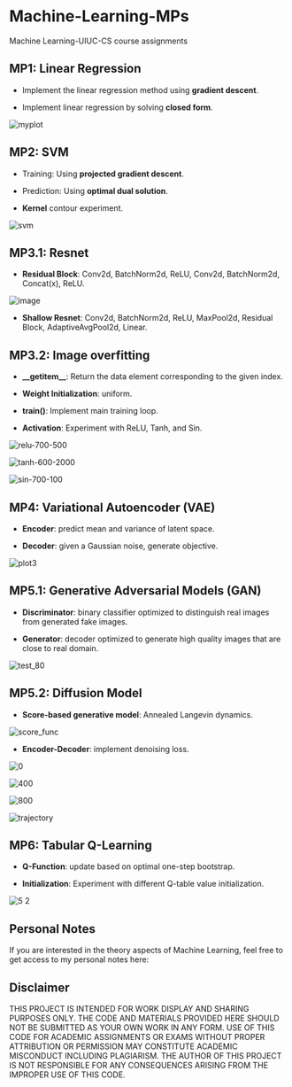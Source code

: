 # Machine-Learning-MPs
Machine Learning-UIUC-CS course assignments

## MP1: Linear Regression
 *  Implement the linear regression method using **gradient descent**.

 *  Implement linear regression by solving **closed form**.

![myplot](https://github.com/QiLong25/Machine-Learning-MPs/assets/143149589/3ec338aa-7e25-40fb-a42d-3e05aa7924bc)

## MP2: SVM
  * Training: Using **projected gradient descent**.

  * Prediction: Using **optimal dual solution**.

  * **Kernel** contour experiment.

![svm](https://github.com/QiLong25/Machine-Learning-MPs/assets/143149589/f5d37077-9393-4b27-8ce1-06f2ef45da66)

## MP3.1: Resnet
 *  **Residual Block**: Conv2d, BatchNorm2d, ReLU, Conv2d, BatchNorm2d, Concat(x), ReLU.

![image](https://github.com/QiLong25/Machine-Learning-MPs/assets/143149589/9a692281-0f64-413c-b8e0-cc32479304d4)

 *  **Shallow Resnet**: Conv2d, BatchNorm2d, ReLU, MaxPool2d, Residual Block, AdaptiveAvgPool2d, Linear.

## MP3.2: Image overfitting

 *  **\_\_getitem\_\_**: Return the data element corresponding to the given index.

 *  **Weight Initialization**: uniform.

 *  **train()**: Implement main training loop.

 *  **Activation**: Experiment with ReLU, Tanh, and Sin.

![relu-700-500](https://github.com/QiLong25/Machine-Learning-MPs/assets/143149589/3b3183c8-164c-4850-a394-422ef2fbcbff)

![tanh-600-2000](https://github.com/QiLong25/Machine-Learning-MPs/assets/143149589/5536665b-4bca-40d2-ad73-61f5d86f12c8)

![sin-700-100](https://github.com/QiLong25/Machine-Learning-MPs/assets/143149589/d1d78202-e9de-403b-bcdf-042147ca9070)

## MP4: Variational Autoencoder (VAE)

 *  **Encoder**: predict mean and variance of latent space.

 *  **Decoder**: given a Gaussian noise, generate objective.

![plot3](https://github.com/QiLong25/Machine-Learning-MPs/assets/143149589/2b9b866c-4d77-4009-8b3d-b15adabfbd60)

## MP5.1: Generative Adversarial Models (GAN)

 *  **Discriminator**: binary classifier optimized to distinguish real images from generated fake images.

 *  **Generator**: decoder optimized to generate high quality images that are close to real domain.

![test_80](https://github.com/QiLong25/Machine-Learning-MPs/assets/143149589/a9e995c5-3eb7-4662-8d78-b40bdb6d1fa6)

## MP5.2: Diffusion Model

 *  **Score-based generative model**: Annealed Langevin dynamics.

![score_func](https://github.com/QiLong25/Machine-Learning-MPs/assets/143149589/47d994d4-e218-40e5-9ca7-4270e4405114)

 *  **Encoder-Decoder**: implement denoising loss.

![0](https://github.com/QiLong25/Machine-Learning-MPs/assets/143149589/0effe4b9-8961-4418-97d9-cecf6c693c12)

![400](https://github.com/QiLong25/Machine-Learning-MPs/assets/143149589/291cee85-aefa-46a9-aad6-7e62c3766c03)

![800](https://github.com/QiLong25/Machine-Learning-MPs/assets/143149589/f320dba0-b955-406b-b744-72f1e5fbd94a)

![trajectory](https://github.com/QiLong25/Machine-Learning-MPs/assets/143149589/12b234be-0d3c-4178-99b1-0c106dec30a1)

## MP6: Tabular Q-Learning

 *  **Q-Function**: update based on optimal one-step bootstrap.

 *  **Initialization**: Experiment with different Q-table value initialization.

![5 2](https://github.com/QiLong25/Machine-Learning-MPs/assets/143149589/b0b7d619-4c57-4149-8f3f-3d9f954086e5)

## Personal Notes

If you are interested in the theory aspects of Machine Learning, feel free to get access to my personal notes here:

## Disclaimer

THIS PROJECT IS INTENDED FOR WORK DISPLAY AND SHARING PURPOSES ONLY. THE CODE AND MATERIALS PROVIDED HERE SHOULD NOT BE SUBMITTED AS YOUR OWN WORK IN ANY FORM. USE OF THIS CODE FOR ACADEMIC ASSIGNMENTS OR EXAMS WITHOUT PROPER ATTRIBUTION OR PERMISSION MAY CONSTITUTE ACADEMIC MISCONDUCT INCLUDING PLAGIARISM. THE AUTHOR OF THIS PROJECT IS NOT RESPONSIBLE FOR ANY CONSEQUENCES ARISING FROM THE IMPROPER USE OF THIS CODE.




















